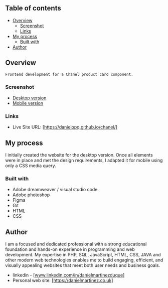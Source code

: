 

## Table of contents

- [Overview](#overview)
  - [Screenshot](#screenshot)
  - [Links](#links)
- [My process](#my-process)
  - [Built with](#built-with)
- [Author](#author)


## Overview

    Frontend development for a Chanel product card component.

### Screenshot

- [Desktop version](https://github.com/danielopq/chanel/blob/main/screenshots/desktop.jpg)
- [Mobile version](https://github.com/danielopq/chanel/blob/main/screenshots/mobile.jpg)


### Links

- Live Site URL: [https://danielopq.github.io/chanel/]

## My process

I initially created the website for the desktop version. Once all elements were in place and met the design requirements, I adapted it for mobile using only a CSS media query.

### Built with

- Adobe dreamweaver / visual studio code
- Adobe photoshop
- Figma
- Git
- HTML
- CSS

## Author

I am a focused and dedicated professional with a strong educational foundation and hands-on experience in programming and web development. My expertise in PHP, SQL, JavaScript, HTML, CSS, JAVA and other modern web technologies enables me to build engaging, efficient, and visually appealing websites that meet both user needs and business goals.

- linkedin - [www.linkedin.com/in/danielmartinezduque]
- Personal web site: [https://danielmartinez.co.uk]

